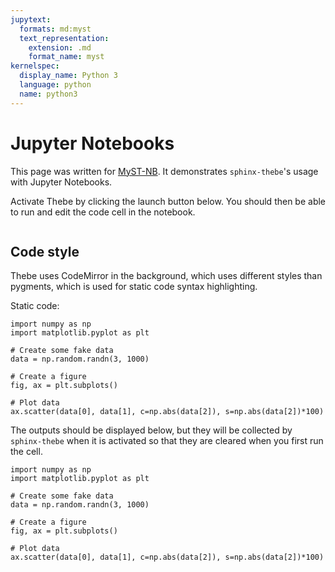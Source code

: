 ```yaml
---
jupytext:
  formats: md:myst
  text_representation:
    extension: .md
    format_name: myst
kernelspec:
  display_name: Python 3
  language: python
  name: python3
---
```


# Jupyter Notebooks

This page was written for [MyST-NB](https://myst-nb.readthedocs.io/).
It demonstrates `sphinx-thebe`'s usage with Jupyter Notebooks.

Activate Thebe by clicking the launch button below.
You should then be able to run and edit the code cell in the notebook.

```{thebe-button} Launch thebe
```

## Code style

Thebe uses CodeMirror in the background, which uses different styles than pygments, which is used for static code syntax highlighting.

Static code:

```
import numpy as np
import matplotlib.pyplot as plt

# Create some fake data
data = np.random.randn(3, 1000)

# Create a figure
fig, ax = plt.subplots()

# Plot data
ax.scatter(data[0], data[1], c=np.abs(data[2]), s=np.abs(data[2])*100)
```

The outputs should be displayed below, but they will be collected by `sphinx-thebe` when it is activated so that they are cleared when you first run the cell.

```{code-cell}
import numpy as np
import matplotlib.pyplot as plt

# Create some fake data
data = np.random.randn(3, 1000)

# Create a figure
fig, ax = plt.subplots()

# Plot data
ax.scatter(data[0], data[1], c=np.abs(data[2]), s=np.abs(data[2])*100)
```
